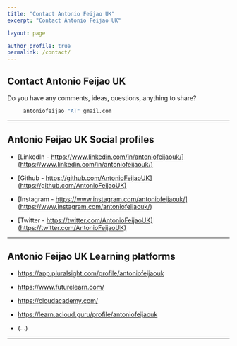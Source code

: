 ```yaml
---
title: "Contact Antonio Feijao UK"
excerpt: "Contact Antonio Feijao UK"

layout: page

author_profile: true
permalink: /contact/
---
```


## Contact Antonio Feijao UK

Do you have any comments, ideas, questions, anything to share? 

```python
     antoniofeijao "AT" gmail.com
```

---

## Antonio Feijao UK Social profiles

* [LinkedIn - https://www.linkedin.com/in/antoniofeijaouk/](https://www.linkedin.com/in/antoniofeijaouk/)
  
* [Github - https://github.com/AntonioFeijaoUK](https://github.com/AntonioFeijaoUK)

* [Instagram - https://www.instagram.com/antoniofeijaouk/](https://www.instagram.com/antoniofeijaouk/)

* [Twitter - https://twitter.com/AntonioFeijaoUK](https://twitter.com/AntonioFeijaoUK)

---

## Antonio Feijao UK Learning platforms

* https://app.pluralsight.com/profile/antoniofeijaouk

* https://www.futurelearn.com/

* https://cloudacademy.com/

* https://learn.acloud.guru/profile/antoniofeijaouk

* (...)

---

